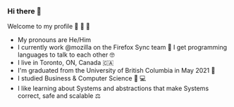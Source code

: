 ### Hi there 👋

Welcome to my profile 💃 🚀 🎉

- My pronouns are He/Him
- I currently work @mozilla on the Firefox Sync team 🦊 I get programming languages to talk to each other 🤓
- I live in Toronto, ON, Canada 🇨🇦
- I'm graduated from the University of British Columbia in May 2021 📖
- I studied Business & Computer Science 👔 💻
- I like learning about Systems and abstractions that make Systems correct, safe and scalable ⚖️
